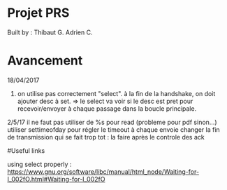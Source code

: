 # Projet PRS

Built by :
Thibaut G.
Adrien C.

# Avancement

18/04/2017
1. on utilise pas correctement "select". à la fin de la handshake, on doit ajouter desc à set.
=> le select va voir si le desc est pret pour recevoir/envoyer à chaque passage dans la boucle principale.

2/5/17
il ne faut pas utiliser de %s pour read (probleme pour pdf sinon...)
utiliser settimeofday pour régler le timeout à chaque envoie
changer la fin de transmission qui se fait trop tot : la faire après le controle des ack

#Useful links

using select properly : https://www.gnu.org/software/libc/manual/html_node/Waiting-for-I_002fO.html#Waiting-for-I_002fO

